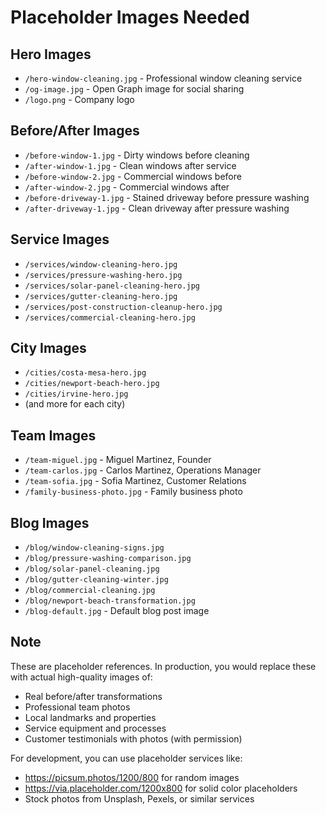 # Placeholder Images Needed

## Hero Images
- `/hero-window-cleaning.jpg` - Professional window cleaning service
- `/og-image.jpg` - Open Graph image for social sharing
- `/logo.png` - Company logo

## Before/After Images
- `/before-window-1.jpg` - Dirty windows before cleaning
- `/after-window-1.jpg` - Clean windows after service
- `/before-window-2.jpg` - Commercial windows before
- `/after-window-2.jpg` - Commercial windows after
- `/before-driveway-1.jpg` - Stained driveway before pressure washing
- `/after-driveway-1.jpg` - Clean driveway after pressure washing

## Service Images
- `/services/window-cleaning-hero.jpg`
- `/services/pressure-washing-hero.jpg`
- `/services/solar-panel-cleaning-hero.jpg`
- `/services/gutter-cleaning-hero.jpg`
- `/services/post-construction-cleanup-hero.jpg`
- `/services/commercial-cleaning-hero.jpg`

## City Images
- `/cities/costa-mesa-hero.jpg`
- `/cities/newport-beach-hero.jpg`
- `/cities/irvine-hero.jpg`
- (and more for each city)

## Team Images
- `/team-miguel.jpg` - Miguel Martinez, Founder
- `/team-carlos.jpg` - Carlos Martinez, Operations Manager
- `/team-sofia.jpg` - Sofia Martinez, Customer Relations
- `/family-business-photo.jpg` - Family business photo

## Blog Images
- `/blog/window-cleaning-signs.jpg`
- `/blog/pressure-washing-comparison.jpg`
- `/blog/solar-panel-cleaning.jpg`
- `/blog/gutter-cleaning-winter.jpg`
- `/blog/commercial-cleaning.jpg`
- `/blog/newport-beach-transformation.jpg`
- `/blog-default.jpg` - Default blog post image

## Note
These are placeholder references. In production, you would replace these with actual high-quality images of:
- Real before/after transformations
- Professional team photos
- Local landmarks and properties
- Service equipment and processes
- Customer testimonials with photos (with permission)

For development, you can use placeholder services like:
- https://picsum.photos/1200/800 for random images
- https://via.placeholder.com/1200x800 for solid color placeholders
- Stock photos from Unsplash, Pexels, or similar services
